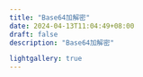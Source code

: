 ```yaml
---
title: "Base64加解密"
date: 2024-04-13T11:04:49+08:00
draft: false
description: "Base64加解密"

lightgallery: true
---
```

